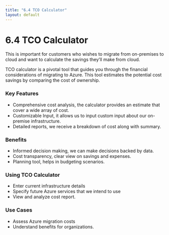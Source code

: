 ```yaml
---
title: "6.4 TCO Calculator"
layout: default
---
```


# 6.4 TCO Calculator

This is important for customers who wishes to migrate from on-premises to cloud and want to calculate the savings they’ll make from cloud.

TCO calculator is a pivotal tool that guides you through the financial considerations of migrating to Azure. This tool estimates the potential cost savings by comparing the cost of ownership.

### Key Features

- Comprehensive cost analysis, the calculator provides an estimate that cover a wide array of cost.
- Customizable Input, it allows us to input custom input about our on-premise infrastructure.
- Detailed reports, we receive a breakdown of cost along with summary.

### Benefits

- Informed decision making, we can make decisions backed by data.
- Cost transparency, clear view on savings and expenses.
- Planning tool, helps in budgeting scenarios.

### Using TCO Calculator

- Enter current infrastructure details
- Specify future Azure services that we intend to use
- View and analyze cost report.

### Use Cases

- Assess Azure migration costs
- Understand benefits for organizations.